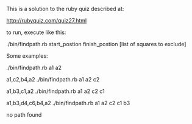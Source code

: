This is a solution to the ruby quiz described at:

http://rubyquiz.com/quiz27.html

to run, execute like this:

./bin/findpath.rb start_postion finish_postion [list of squares to exclude]

Some examples:

./bin/findpath.rb a1 a2

a1,c2,b4,a2
./bin/findpath.rb a1 a2 c2

a1,b3,c1,a2
./bin/findpath.rb a1 a2 c2 c1

a1,b3,d4,c6,b4,a2
./bin/findpath.rb a1 a2 c2 c1 b3

no path found
